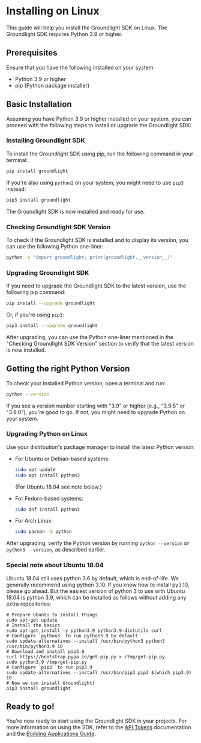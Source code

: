 # Installing on Linux

This guide will help you install the Groundlight SDK on Linux. The Groundlight SDK requires Python 3.9 or higher.

## Prerequisites

Ensure that you have the following installed on your system:

- Python 3.9 or higher
- pip (Python package installer)

## Basic Installation

Assuming you have Python 3.9 or higher installed on your system, you can proceed with the following steps to install or upgrade the Groundlight SDK:

### Installing Groundlight SDK

To install the Groundlight SDK using pip, run the following command in your terminal:

```bash
pip install groundlight
```

If you're also using `python2` on your system, you might need to use `pip3` instead:

```bash
pip3 install groundlight
```

The Groundlight SDK is now installed and ready for use.

### Checking Groundlight SDK Version

To check if the Groundlight SDK is installed and to display its version, you can use the following Python one-liner:

```bash
python -c "import groundlight; print(groundlight.__version__)"
```

### Upgrading Groundlight SDK

If you need to upgrade the Groundlight SDK to the latest version, use the following pip command:

```bash
pip install --upgrade groundlight
```

Or, if you're using `pip3`:

```bash
pip3 install --upgrade groundlight
```

After upgrading, you can use the Python one-liner mentioned in the "Checking Groundlight SDK Version" section to verify that the latest version is now installed.

## Getting the right Python Version

To check your installed Python version, open a terminal and run:

```bash
python --version
```

If you see a version number starting with "3.9" or higher (e.g., "3.9.5" or "3.9.0"), you're good to go. If not, you might need to upgrade Python on your system.

### Upgrading Python on Linux

Use your distribution's package manager to install the latest Python version:

- For Ubuntu or Debian-based systems:

  ```bash
  sudo apt update
  sudo apt install python3
  ```

  (For Ubuntu 18.04 see note below.)

- For Fedora-based systems:

  ```bash
  sudo dnf install python3
  ```

- For Arch Linux:

  ```bash
  sudo pacman -S python
  ```

After upgrading, verify the Python version by running `python --version` or `python3 --version`, as described earlier.

### Special note about Ubuntu 18.04

Ubuntu 18.04 still uses python 3.6 by default, which is end-of-life. We generally recommend using python 3.10. If you know how to install py3.10, please go ahead. But the easiest version of python 3 to use with Ubuntu 18.04 is python 3.9, which can be installed as follows without adding any extra repositories:

```shell
# Prepare Ubuntu to install things
sudo apt-get update
# Install the basics
sudo apt-get install -y python3.9 python3.9-distutils curl
# Configure `python3` to run python3.9 by default
sudo update-alternatives --install /usr/bin/python3 python3 /usr/bin/python3.9 10
# Download and install pip3.9
curl https://bootstrap.pypa.io/get-pip.py > /tmp/get-pip.py
sudo python3.9 /tmp/get-pip.py
# Configure `pip3` to run pip3.9
sudo update-alternatives --install /usr/bin/pip3 pip3 $(which pip3.9) 10
# Now we can install Groundlight!
pip3 install groundlight
```

## Ready to go!

You're now ready to start using the Groundlight SDK in your projects. For more information on using the SDK, refer to the [API Tokens](../getting-started/5-api-tokens.md) documentation and the [Building Applications Guide](../guide/).
